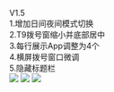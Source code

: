V1.5  
1.增加日间夜间模式切换   
2.T9拨号窗缩小并底部居中   
3.每行展示App调整为4个  
4.横屏拨号窗口微调  
5.隐藏标题栏  
![](http://yuntu88.oss-cn-beijing.aliyuncs.com/fromlocal/kangjinwen@126.com/20200517/d2TfncANsp.png)
![](http://yuntu88.oss-cn-beijing.aliyuncs.com/fromlocal/kangjinwen@126.com/20200517/4MbBwaxsss.png)
![](http://yuntu88.oss-cn-beijing.aliyuncs.com/fromlocal/kangjinwen@126.com/20200517/DjzwAWdChP.png)
